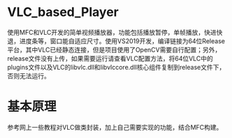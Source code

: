# VLC_based_Player
使用MFC和VLC开发的简单视频播放器，功能包括播放暂停，单帧播放，快进快退，进度条等，窗口能自适应尺寸。使用VS2019开发，编译链接为64位Release平台，其中VLC已经静态连接，但是项目使用了OpenCV需要自行配置；另外，release文件没有上传，如果需要运行请查看VLC配置方法，将64位VLC中的plugins文件以及VLC的libvlc.dll和libvlccore.dll核心组件复制到release文件下，否则无法运行。
# 基本原理
参考网上一些教程对VLC做类封装，加上自己需要实现的功能，结合MFC构建。
